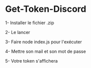 # Get-Token-Discord
1- Installer le fichier .zip

2- Le lancer

3- Faire node index.js pour l'exécuter

4- Mettre son mail et son mot de passe 

5- Votre token s'affichera
